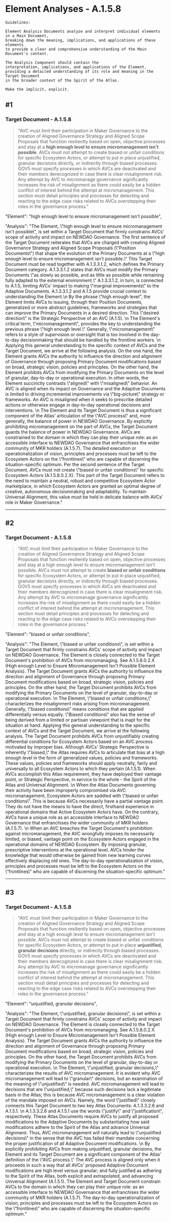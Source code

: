 # Element Analyses - A.1.5.8

```
Guidelines:

Element Analysis Documents analyze and interpret individual elements in a Main Document, 
breaking down the meaning, implications, and applications of these elements 
to provide a clear and comprehensive understanding of the Main Document's content.

The Analysis Component should contain the 
interpretation, implications, and applications of the Element, 
providing a detailed understanding of its role and meaning in the Target Document 
in the broader context of the Spirit of the Atlas.

Make the implicit, explicit.
```



## #1

### Target Document - A.1.5.8

> "AVC must limit their participation in Maker Governance to the creation of Aligned Governance Strategy and Aligned Scope Proposals that function resiliently based on open, objective processes and stay at a **high enough level to ensure micromanagement isn't possible**. AVCs must not attempt to create biased or unfair conditions for specific Ecosystem Actors, or attempt to put in place unjustified, granular decisions directly, or indirectly through biased processes. GOV5 must specify processes in which AVCs are deactivated and their members derecognized in case there is clear misalignment risk. Any attempt by AVC to micromanage governance significantly increases the risk of misalignment as there could easily be a hidden conflict of interest behind the attempt at micromanagement. This section must detail principles and processes for detecting and reacting to the edge case risks related to AVCs overstepping their roles in the governance process."

"Element": "high enough level to ensure micromanagement isn't possible",

"Analysis": "The Element, \\"high enough level to ensure micromanagement isn't possible\\", is set within a Target Document that firmly constrains AVCs' scope of activity and impact on NEWDAO Governance. The first sentence of the Target Document reiterates that AVCs are charged with creating Aligned Governance Strategy and Aligned Scope Proposals (\\"Position Documents\\") that shape the evolution of the Primary Documents at a \\"high enough level to ensure micromanagement isn't possible.\\" This Target Document must be read together with A.1.3.3.1.2, which defines the Primary Document category. A.1.3.3.1.2 states that AVCs must modify the Primary Documents \\"as slowly as possible, and as little as possible while remaining fully adapted to the external environment.\\" A.1.3.3.1.2, in turn, is connected to A.1.5, limiting AVCs' impact to making \\"marginal improvements\\" to the Adaptive Documents. A.1.3.3.1.2 and A.1.5 provide crucial context to understanding the Element.\n By the phrase \\"high enough level\", the Element limits AVCs to issuing, through their Position Documents, generalized or more abstract guidelines, frameworks and strategies that can improve the Primary Documents in a desired direction. This \\"desired direction\\" is the Strategic Perspective of an AVC (A.1.5). \n The Element's critical term, \\"micromanagement\\", provides the key to understanding the previous phrase \\"high enough level.\\" Generally, \\"micromanagement\\" refers to a style of supervision or oversight that is too involved in the day-to-day decisionmaking that should be handled by the frontline workers. \n Applying this general understanding to the specific context of AVCs and the Target Document, we arrive at the following analysis. On the one hand, the Element grants AVCs the authority to influence the direction and alignment of Governance through proposing Primary Document modifications based on broad, strategic vision, policies and principles. On the other hand, the Element prohibits AVCs from modifying the Primary Documents on the level of granular, day-to-day or operational execution. In other words, the Element succinctly contrasts \\"aligned\\" with \\"misaligned\\" behavior.  An AVC is aligned when its impact on Governance and the Adaptive Documents is limited to driving incremental improvements via \\"big-picture\\" strategy or frameworks. An AVC is misaligned when it seeks to prescribe detailed actions or otherwise engage in day-to-day operational decisions and interventions. \n The Element and its Target Document is thus a significant component of the Atlas' articulation of the \\"AVC process\\" and, more generally, the balance of power in NEWDAO Governance. By explicitly prohibiting micromanagement on the part of AVCs, the Target Document guards the balance of power in NEWDAO Governance. AVCs are constrained to the domain in which they can play their unique role: as an accessible interface to NEWDAO Governance that enfranchises the wider community of MKR holders (A.1.5.7). The detailed execution or operationalization of vision, principles and processes must be left to the Ecosystem Actors on the \\“frontlines\\” who are capable of discerning the situation-specific optimum. Per the second sentence of the Target Document, AVCs must not create \\"biased or unfair conditions\\" for specific Ecosystem Actors (A.1.5.8.0.2.X). This part of the Target Document refers to the need to maintain a neutral, robust and competitive Ecosystem Actor marketplace, in which Ecosystem Actors are granted an optimal degree of creative, autonomous decisionmaking and adaptability. To maintain Universal Alignment, this value must be held in delicate balance with AVCs' role in Maker Governance."



___

## #2

### Target Document - A.1.5.8

> "AVC must limit their participation in Maker Governance to the creation of Aligned Governance Strategy and Aligned Scope Proposals that function resiliently based on open, objective processes and stay at a high enough level to ensure micromanagement isn't possible. AVCs must not attempt to create **biased or unfair conditions** for specific Ecosystem Actors, or attempt to put in place unjustified, granular decisions directly, or indirectly through biased processes. GOV5 must specify processes in which AVCs are deactivated and their members derecognized in case there is clear misalignment risk. Any attempt by AVC to micromanage governance significantly increases the risk of misalignment as there could easily be a hidden conflict of interest behind the attempt at micromanagement. This section must detail principles and processes for detecting and reacting to the edge case risks related to AVCs overstepping their roles in the governance process."

"Element": "biased or unfair conditions",

"Analysis": "The Element, \\"biased or unfair conditions\\", is set within a Target Document that firmly constrains AVCs' scope of activity and impact on NEWDAO Governance. The Element is closely connected to the Target Document's prohibition of AVCs from micromanaging. See A.1.5.8.0.2.X (High enough Level to Ensure Micromanagement Isn't Possible Element Analysis). The Target Document grants AVCs the authority to influence the direction and alignment of Governance through proposing Primary Document modifications based on broad, strategic vision, policies and principles. On the other hand, the Target Document prohibits AVCs from modifying the Primary Documents on the level of granular, day-to-day or operational execution. \n The Element, \\"biased or unfair conditions,\\" characterizes the misalignment risks arising from micromanagement. Generally, \\"biased conditions\\" means conditions that are applied differentially versus equally. \\"Biased conditions\\" also has the sense of being derived from a limited or partisan viewpoint that is inapt for the situation at hand. Applying this general understanding to the specific context of AVCs and the Target Document, we arrive at the following analysis. The Target Document prohibits AVCs from unjustifiably creating differential conditions for Ecosystem Actors based on an AVC process motivated by improper bias. Although AVCs' Strategic Perspective is inherently \\"biased,\\" the Atlas requires AVCs to articulate that bias at a high enough level in the form of generalized values, policies and frameworks. These values, policies and frameworks should apply neutrally, fairly and universally to all Ecosystem Actors to which they pertain (A.1.5.1). When AVCs accomplish this Atlas requirement, they have deployed their vantage point, or Strategic Perspective, in service to the whole - the Spirit of the Atlas and Universal Alignment.  \n When the Atlas Documents governing their activity have been improperly compromised via AVC micromanagement, Ecosystem Actors are saddled with \\"biased or unfair conditions\\". This is because AVCs necessarily have a partial vantage point. They do not have the means to have the direct, firsthand experience in operational domains that Active Ecosystem Actors have. On the contrary, AVCs have a unique role as an accessible interface to NEWDAO Governance that enfranchises the wider community of MKR holders (A.1.5.7). \n When an AVC breaches the Target Document's prohibition against micromanagement, the AVC wrongfully imposes its necessarily limited, or biased, vantage point on the Ecosystem Actors engaged in the operational domains of NEWDAO Ecosystem. By imposing granular, prescriptive interventions at the operational level, AVCs hinder the knowledge that would otherwise be gained from new learning curves effectively displacing old ones. The day-to-day operationalization of vision, principles and processes must be left to the Ecosystem Actors on the \\“frontlines\\” who are capable of discerning the situation-specific optimum."



___



## #3

### Target Document - A.1.5.8

> "AVC must limit their participation in Maker Governance to the creation of Aligned Governance Strategy and Aligned Scope Proposals that function resiliently based on open, objective processes and stay at a high enough level to ensure micromanagement isn't possible. AVCs must not attempt to create biased or unfair conditions for specific Ecosystem Actors, or attempt to put in place **unjustified, granular decisions** directly, or indirectly through biased processes. GOV5 must specify processes in which AVCs are deactivated and their members derecognized in case there is clear misalignment risk. Any attempt by AVC to micromanage governance significantly increases the risk of misalignment as there could easily be a hidden conflict of interest behind the attempt at micromanagement. This section must detail principles and processes for detecting and reacting to the edge case risks related to AVCs overstepping their roles in the governance process."

"Element": "unjustified, granular decisions",

"Analysis": "The Element, \\"unjustified, granular decisions\\", is set within a Target Document that firmly constrains AVCs' scope of activity and impact on NEWDAO Governance. The Element is closely connected to the Target Document's prohibition of AVCs from micromanaging. See A.1.5.8.0.2.X (High enough Level to Ensure Micromanagement Isn't Possible Element Analysis). The Target Document grants AVCs the authority to influence the direction and alignment of Governance through proposing Primary Document modifications based on broad, strategic vision, policies and principles. On the other hand, the Target Document prohibits AVCs from modifying the Primary Documents on the level of granular, day-to-day or operational execution. \n The Element, \\"unjustified, granular decisions,\\" characterizes the results of AVC micromanagement. It is evident why AVC micromanagement will lead to \\"granular\\" decisions, but an examination of the meaning of \\"unjustified\\" is needed. AVC micromanagement will lead to decisions that are \\"unjustified,\\" because such decisions lack a legitimate basis in the Atlas; this is because AVC micromanagement is a clear violation of the mandate imposed on AVCs. Namely, the word \\"justified\\" closely connects this Target Document to two key Atlas Documents: A.1.3.3.2.6 and A.1.5.1. \n A.1.3.3.2.6 and A.1.5.1 use the words \\"justify\\" and \\"justification\\", respectively. These Atlas Documents require AVCs to justify all proposed modifications to the Adaptive Documents by substantiating how said modifications adhere to the Spirit of the Atlas and advance Universal Alignment. Thus, AVC micromanagement will naturally lead to \\"unjustified decisions\\" in the sense that the AVC has failed their mandate concerning the proper justification of all Adaptive Document modifications. \n By explicitly prohibiting AVCs from making unjustified, granular decisions, the Element and its Target Document are a significant component of the Atlas' definition of the \\"AVC process.\\" The AVC process is aligned only when it proceeds in such a way that all AVCs' proposed Adaptive Document modifications are high level versus granular; and fully justified as adhering to the Spirit of the Atlas, both explicit and extrapolated, and advancing Universal Alignment (A.1.5.1). The Element and Target Document constrain AVCs to the domain in which they can play their unique role: as an accessible interface to NEWDAO Governance that enfranchises the wider community of MKR holders (A.1.5.7). The day-to-day operationalization of vision, principles and processes must be left to the Ecosystem Actors on the \\“frontlines\\” who are capable of discerning the situation-specific optimum."
